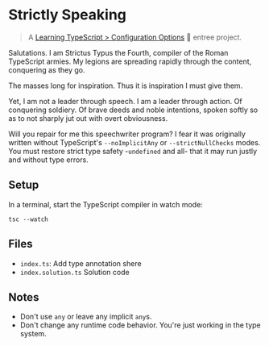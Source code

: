 # Strictly Speaking

> A [Learning TypeScript > Configuration Options](https://learning-typescript.com/configuration-options) 🍲 entree project.

Salutations.
I am Strictus Typus the Fourth, compiler of the Roman TypeScript armies.
My legions are spreading rapidly through the content, conquering as they go.

The masses long for inspiration.
Thus it is inspiration I must give them.

Yet, I am not a leader through speech.
I am a leader through action.
Of conquering soldiery.
Of brave deeds and noble intentions, spoken softly so as to not sharply jut out with overt obviousness.

Will you repair for me this speechwriter program?
I fear it was originally written without TypeScript's `--noImplicitAny` or `--strictNullChecks` modes.
You must restore strict type safety -`undefined` and all- that it may run justly and without type errors.

## Setup

In a terminal, start the TypeScript compiler in watch mode:

```shell
tsc --watch
```

## Files

- `index.ts`: Add type annotation shere
- `index.solution.ts` Solution code

## Notes

- Don't use `any` or leave any implicit `any`s.
- Don't change any runtime code behavior. You're just working in the type system.
